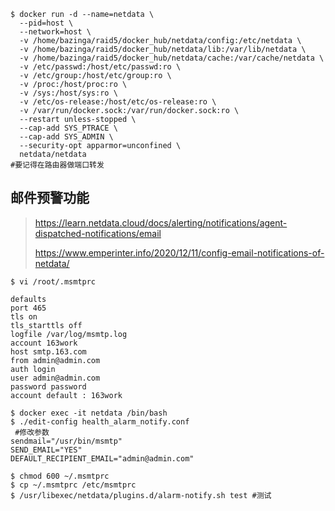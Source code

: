 ```
$ docker run -d --name=netdata \
  --pid=host \
  --network=host \
  -v /home/bazinga/raid5/docker_hub/netdata/config:/etc/netdata \
  -v /home/bazinga/raid5/docker_hub/netdata/lib:/var/lib/netdata \
  -v /home/bazinga/raid5/docker_hub/netdata/cache:/var/cache/netdata \
  -v /etc/passwd:/host/etc/passwd:ro \
  -v /etc/group:/host/etc/group:ro \
  -v /proc:/host/proc:ro \
  -v /sys:/host/sys:ro \
  -v /etc/os-release:/host/etc/os-release:ro \
  -v /var/run/docker.sock:/var/run/docker.sock:ro \
  --restart unless-stopped \
  --cap-add SYS_PTRACE \
  --cap-add SYS_ADMIN \
  --security-opt apparmor=unconfined \
  netdata/netdata
#要记得在路由器做端口转发
```

## 邮件预警功能

> <https://learn.netdata.cloud/docs/alerting/notifications/agent-dispatched-notifications/email>
>
> <https://www.emperinter.info/2020/12/11/config-email-notifications-of-netdata/>

```
$ vi /root/.msmtprc

defaults
port 465
tls on
tls_starttls off
logfile /var/log/msmtp.log
account 163work
host smtp.163.com
from admin@admin.com
auth login
user admin@admin.com
password password
account default : 163work
```

```
$ docker exec -it netdata /bin/bash
$ ./edit-config health_alarm_notify.conf
 #修改参数
sendmail="/usr/bin/msmtp"
SEND_EMAIL="YES"
DEFAULT_RECIPIENT_EMAIL="admin@admin.com"

$ chmod 600 ~/.msmtprc
$ cp ~/.msmtprc /etc/msmtprc
$ /usr/libexec/netdata/plugins.d/alarm-notify.sh test #测试
```